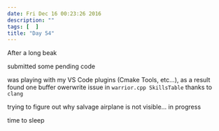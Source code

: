 ```yaml
---
date: Fri Dec 16 00:23:26 2016
description: ""
tags: [  ]
title: "Day 54"
---
```

After a long beak

submitted some pending code

was playing with my VS Code plugins (Cmake Tools, etc...), as a result found one buffer owerwrite issue in `warrior.cpp SkillsTable` thanks to `clang`

trying to figure out why salvage airplane is not visible... in progress

time to sleep


